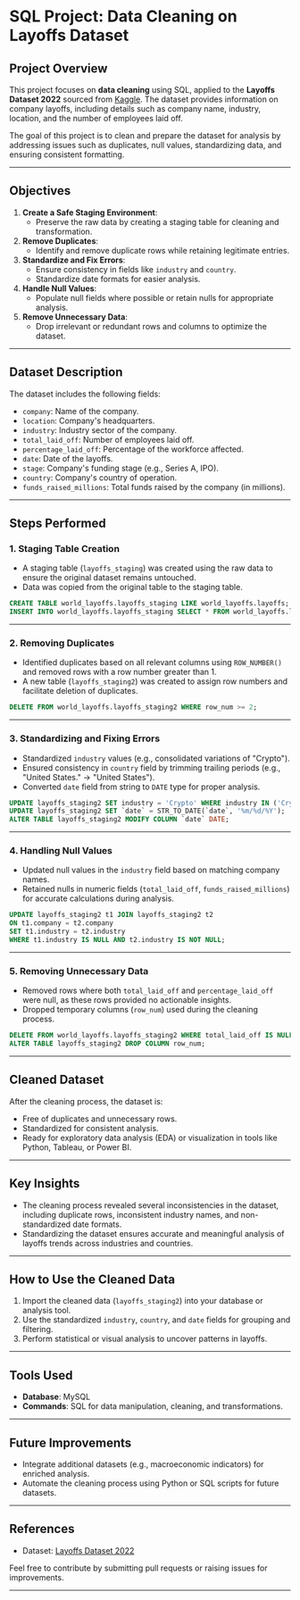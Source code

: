 # SQL Project: Data Cleaning on Layoffs Dataset

## Project Overview
This project focuses on **data cleaning** using SQL, applied to the **Layoffs Dataset 2022** sourced from [Kaggle](https://www.kaggle.com/datasets/swaptr/layoffs-2022). The dataset provides information on company layoffs, including details such as company name, industry, location, and the number of employees laid off.

The goal of this project is to clean and prepare the dataset for analysis by addressing issues such as duplicates, null values, standardizing data, and ensuring consistent formatting.

---

## Objectives
1. **Create a Safe Staging Environment**:
   - Preserve the raw data by creating a staging table for cleaning and transformation.
2. **Remove Duplicates**:
   - Identify and remove duplicate rows while retaining legitimate entries.
3. **Standardize and Fix Errors**:
   - Ensure consistency in fields like `industry` and `country`.
   - Standardize date formats for easier analysis.
4. **Handle Null Values**:
   - Populate null fields where possible or retain nulls for appropriate analysis.
5. **Remove Unnecessary Data**:
   - Drop irrelevant or redundant rows and columns to optimize the dataset.

---

## Dataset Description
The dataset includes the following fields:
- `company`: Name of the company.
- `location`: Company's headquarters.
- `industry`: Industry sector of the company.
- `total_laid_off`: Number of employees laid off.
- `percentage_laid_off`: Percentage of the workforce affected.
- `date`: Date of the layoffs.
- `stage`: Company's funding stage (e.g., Series A, IPO).
- `country`: Company's country of operation.
- `funds_raised_millions`: Total funds raised by the company (in millions).

---

## Steps Performed

### **1. Staging Table Creation**
- A staging table (`layoffs_staging`) was created using the raw data to ensure the original dataset remains untouched.
- Data was copied from the original table to the staging table.

```sql
CREATE TABLE world_layoffs.layoffs_staging LIKE world_layoffs.layoffs;
INSERT INTO world_layoffs.layoffs_staging SELECT * FROM world_layoffs.layoffs;
```

---

### **2. Removing Duplicates**
- Identified duplicates based on all relevant columns using `ROW_NUMBER()` and removed rows with a row number greater than 1.
- A new table (`layoffs_staging2`) was created to assign row numbers and facilitate deletion of duplicates.

```sql
DELETE FROM world_layoffs.layoffs_staging2 WHERE row_num >= 2;
```

---

### **3. Standardizing and Fixing Errors**
- Standardized `industry` values (e.g., consolidated variations of "Crypto").
- Ensured consistency in `country` field by trimming trailing periods (e.g., "United States." → "United States").
- Converted `date` field from string to `DATE` type for proper analysis.

```sql
UPDATE layoffs_staging2 SET industry = 'Crypto' WHERE industry IN ('Crypto Currency', 'CryptoCurrency');
UPDATE layoffs_staging2 SET `date` = STR_TO_DATE(`date`, '%m/%d/%Y');
ALTER TABLE layoffs_staging2 MODIFY COLUMN `date` DATE;
```

---

### **4. Handling Null Values**
- Updated null values in the `industry` field based on matching company names.
- Retained nulls in numeric fields (`total_laid_off`, `funds_raised_millions`) for accurate calculations during analysis.

```sql
UPDATE layoffs_staging2 t1 JOIN layoffs_staging2 t2
ON t1.company = t2.company
SET t1.industry = t2.industry
WHERE t1.industry IS NULL AND t2.industry IS NOT NULL;
```

---

### **5. Removing Unnecessary Data**
- Removed rows where both `total_laid_off` and `percentage_laid_off` were null, as these rows provided no actionable insights.
- Dropped temporary columns (`row_num`) used during the cleaning process.

```sql
DELETE FROM world_layoffs.layoffs_staging2 WHERE total_laid_off IS NULL AND percentage_laid_off IS NULL;
ALTER TABLE layoffs_staging2 DROP COLUMN row_num;
```

---

## Cleaned Dataset
After the cleaning process, the dataset is:
- Free of duplicates and unnecessary rows.
- Standardized for consistent analysis.
- Ready for exploratory data analysis (EDA) or visualization in tools like Python, Tableau, or Power BI.

---

## Key Insights
- The cleaning process revealed several inconsistencies in the dataset, including duplicate rows, inconsistent industry names, and non-standardized date formats.
- Standardizing the dataset ensures accurate and meaningful analysis of layoffs trends across industries and countries.

---

## How to Use the Cleaned Data
1. Import the cleaned data (`layoffs_staging2`) into your database or analysis tool.
2. Use the standardized `industry`, `country`, and `date` fields for grouping and filtering.
3. Perform statistical or visual analysis to uncover patterns in layoffs.

---

## Tools Used
- **Database**: MySQL
- **Commands**: SQL for data manipulation, cleaning, and transformations.

---

## Future Improvements
- Integrate additional datasets (e.g., macroeconomic indicators) for enriched analysis.
- Automate the cleaning process using Python or SQL scripts for future datasets.

---

## References
- Dataset: [Layoffs Dataset 2022](https://www.kaggle.com/datasets/swaptr/layoffs-2022)

Feel free to contribute by submitting pull requests or raising issues for improvements.

---
